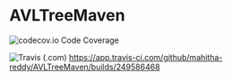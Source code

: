 # AVLTreeMaven

![codecov.io Code Coverage](https://img.shields.io/codecov/c/github/dwyl/hapi-auth-jwt2.svg?maxAge=2592000)

![Travis (.com)](https://img.shields.io/travis/com/mahitha-reddy/AVLTreeMaven)
https://app.travis-ci.com/github/mahitha-reddy/AVLTreeMaven/builds/249586468
